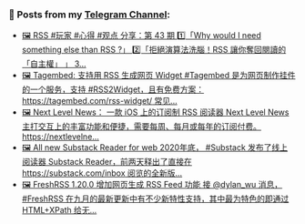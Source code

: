 ### 📰 Posts from my [Telegram Channel](https://t.me/s/aboutrss):
<!-- BLOG-POST-LIST:START -->
- [🖼 RSS #玩家 #心得 #观点 分享：第 43 期 1️⃣「Why would I need something else than RSS ?」 2️⃣「拒絕演算法洗腦！RSS 讓你奪回閱讀的「自主權」 」 3...](https://t.me/aboutrss/1260)
- [🖼 Tagembed: 支持用 RSS 生成网页 Widget #Tagembed 是为网页制作挂件的一个服务，支持 #RSS2Widget，且有免费方案： https://tagembed.com/rss-widget/ 常见...](https://t.me/aboutrss/1259)
- [🖼 Next Level News： 一款 iOS 上的订阅制 RSS 阅读器 Next Level News 主打交互上的丰富功能和便捷，需要每周、每月或每年的订阅付费。 https://nextlevelne...](https://t.me/aboutrss/1258)
- [🖼 All new Substack Reader for web 2020年底， #Substack 发布了线上阅读器 Substack Reader，前两天释出了直接在 https://substack.com/inbox 阅览的全新版...](https://t.me/aboutrss/1257)
- [🖼 FreshRSS 1.20.0 增加网页生成 RSS Feed 功能 接 @dylan_wu 消息， #FreshRSS 在九月的最新更新中有不少新特性支持，其中最为特色的即通过 HTML+XPath 给无...](https://t.me/aboutrss/1256)
<!-- BLOG-POST-LIST:END -->

<!--
**AboutRSS/AboutRSS** is a ✨ _special_ ✨ repository because its `README.md` (this file) appears on your GitHub profile.

Here are some ideas to get you started:

- 🔭 I’m currently working on ...
- 🌱 I’m currently learning ...
- 👯 I’m looking to collaborate on ...
- 🤔 I’m looking for help with ...
- 💬 Ask me about ...
- 📫 How to reach me: ...
- 😄 Pronouns: ...
- ⚡ Fun fact: ...
-->
